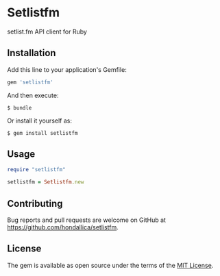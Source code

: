# Setlistfm

setlist.fm API client for Ruby

## Installation

Add this line to your application's Gemfile:

```ruby
gem 'setlistfm'
```

And then execute:

    $ bundle

Or install it yourself as:

    $ gem install setlistfm

## Usage

```ruby
require "setlistfm"

setlistfm = Setlistfm.new
```

## Contributing

Bug reports and pull requests are welcome on GitHub at https://github.com/hondallica/setlistfm.


## License

The gem is available as open source under the terms of the [MIT License](http://opensource.org/licenses/MIT).

